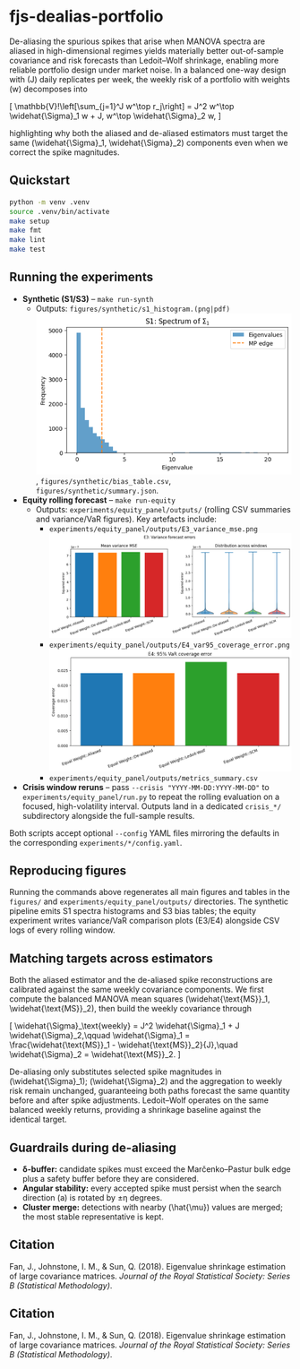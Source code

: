 # fjs-dealias-portfolio

De-aliasing the spurious spikes that arise when MANOVA spectra are aliased in high-dimensional regimes yields materially better out-of-sample covariance and risk forecasts than Ledoit–Wolf shrinkage, enabling more reliable portfolio design under market noise. In a balanced one-way design with \(J\) daily replicates per week, the weekly risk of a portfolio with weights \(w\) decomposes into

\[
\mathbb{V}\!\left[\sum_{j=1}^J w^\top r_j\right] = J^2 w^\top \widehat{\Sigma}_1 w + J\, w^\top \widehat{\Sigma}_2 w,
\]

highlighting why both the aliased and de-aliased estimators must target the same \(\widehat{\Sigma}_1, \widehat{\Sigma}_2\) components even when we correct the spike magnitudes.

## Quickstart

```bash
python -m venv .venv
source .venv/bin/activate
make setup
make fmt
make lint
make test
```

## Running the experiments

- **Synthetic (S1/S3)** – `make run-synth`
  - Outputs: `figures/synthetic/s1_histogram.(png|pdf)` ![S1 histogram](figures/synthetic/s1_histogram.png), `figures/synthetic/bias_table.csv`, `figures/synthetic/summary.json`.
- **Equity rolling forecast** – `make run-equity`
  - Outputs: `experiments/equity_panel/outputs/` (rolling CSV summaries and variance/VaR figures). Key artefacts include:
    - `experiments/equity_panel/outputs/E3_variance_mse.png` ![E3 variance MSE](experiments/equity_panel/outputs/E3_variance_mse.png)
    - `experiments/equity_panel/outputs/E4_var95_coverage_error.png` ![E4 VaR coverage](experiments/equity_panel/outputs/E4_var95_coverage_error.png)
    - `experiments/equity_panel/outputs/metrics_summary.csv`
- **Crisis window reruns** – pass `--crisis "YYYY-MM-DD:YYYY-MM-DD"` to `experiments/equity_panel/run.py` to repeat the rolling evaluation on a focused, high-volatility interval. Outputs land in a dedicated `crisis_*/` subdirectory alongside the full-sample results.

Both scripts accept optional `--config` YAML files mirroring the defaults in the corresponding `experiments/*/config.yaml`.

## Reproducing figures

Running the commands above regenerates all main figures and tables in the `figures/` and `experiments/equity_panel/outputs/` directories. The synthetic pipeline emits S1 spectra histograms and S3 bias tables; the equity experiment writes variance/VaR comparison plots (E3/E4) alongside CSV logs of every rolling window.

## Matching targets across estimators

Both the aliased estimator and the de-aliased spike reconstructions are calibrated against the same weekly covariance components. We first compute the balanced MANOVA mean squares \(\widehat{\text{MS}}_1, \widehat{\text{MS}}_2\), then build the weekly covariance through

\[
\widehat{\Sigma}_\text{weekly} = J^2 \widehat{\Sigma}_1 + J \widehat{\Sigma}_2,\qquad \widehat{\Sigma}_1 = \frac{\widehat{\text{MS}}_1 - \widehat{\text{MS}}_2}{J},\quad \widehat{\Sigma}_2 = \widehat{\text{MS}}_2.
\]

De-aliasing only substitutes selected spike magnitudes in \(\widehat{\Sigma}_1\); \(\widehat{\Sigma}_2\) and the aggregation to weekly risk remain unchanged, guaranteeing both paths forecast the same quantity before and after spike adjustments. Ledoit–Wolf operates on the same balanced weekly returns, providing a shrinkage baseline against the identical target.

## Guardrails during de-aliasing

- **δ-buffer:** candidate spikes must exceed the Marčenko–Pastur bulk edge plus a safety buffer before they are considered.
- **Angular stability:** every accepted spike must persist when the search direction \(a\) is rotated by ±η degrees.
- **Cluster merge:** detections with nearby \(\hat{\mu}\) values are merged; the most stable representative is kept.

## Citation

Fan, J., Johnstone, I. M., & Sun, Q. (2018). Eigenvalue shrinkage estimation of large covariance matrices. *Journal of the Royal Statistical Society: Series B (Statistical Methodology)*.

## Citation

Fan, J., Johnstone, I. M., & Sun, Q. (2018). Eigenvalue shrinkage estimation of large covariance matrices. *Journal of the Royal Statistical Society: Series B (Statistical Methodology)*.
